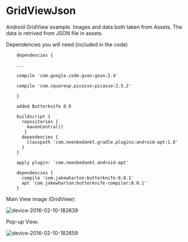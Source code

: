 # GridViewJson
Android GridView example. Images and data both taken from Assets. The data is retrived from JSON file in assets.

Dependencies you will need (included in the code)

        dependencies {
        
        ...
        
        compile 'com.google.code.gson:gson:2.4'
        
        compile 'com.squareup.picasso:picasso:2.5.2'
        
        }

        added Butterknife 8.0
        
        buildscript {
          repositories {
            mavenCentral()
           }
          dependencies {
            classpath 'com.neenbedankt.gradle.plugins:android-apt:1.8'
          }
        }
        
        apply plugin: 'com.neenbedankt.android-apt'
        
        dependencies {
          compile 'com.jakewharton:butterknife:8.0.1'
          apt 'com.jakewharton:butterknife-compiler:8.0.1'
        }

Main View image (GridView):

![device-2016-02-10-182639](https://cloud.githubusercontent.com/assets/1615724/13015502/c11e4c7a-d1b9-11e5-841e-8b494832a3a0.png)

Pop-up View:

![device-2016-02-10-182659](https://cloud.githubusercontent.com/assets/1615724/13015525/e9e87694-d1b9-11e5-8488-a86a5c9fc2cf.png)
